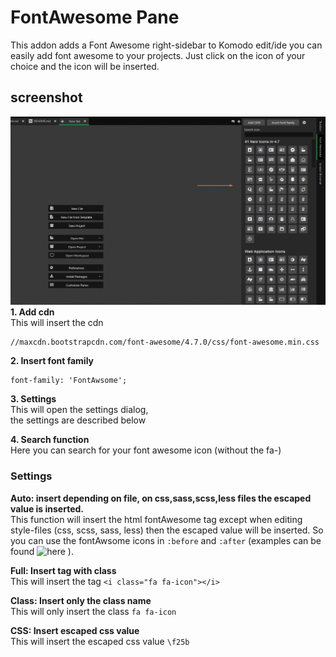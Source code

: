 # FontAwesome Pane
This addon adds a Font Awesome right-sidebar to Komodo edit/ide you can easily add font awesome to your projects.
Just click on the icon of your choice and the icon will be inserted.

## screenshot
![screenshot](screenshot.png)  
**1. Add cdn**  
This will insert the cdn
```
//maxcdn.bootstrapcdn.com/font-awesome/4.7.0/css/font-awesome.min.css
```

**2. Insert font family**  
```
font-family: 'FontAwsome';
```


**3. Settings**  
This will open the settings dialog,  
the settings are described below

**4. Search function**  
Here you can search for your font awesome icon (without the fa-)



### Settings
**Auto: insert depending on file, on css,sass,scss,less files the escaped value is inserted.**  
This function will insert the html fontAwesome tag except when editing style-files (css, scss, sass, less) then the escaped value will be inserted. So you can use the fontAwsome icons in `:before` and `:after` (examples can be found ![here](https://css-tricks.com/five-use-cases-for-icon-fonts/) ).

**Full: Insert tag with class**  
This will insert the tag `<i class="fa fa-icon"></i>`

**Class: Insert only the class name**  
This will only insert the class `fa fa-icon`

**CSS: Insert escaped css value**  
This will insert the escaped css value `\f25b`
